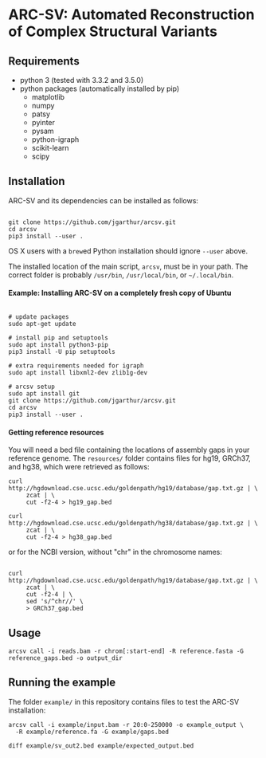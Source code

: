 # ARC-SV: Automated Reconstruction of Complex Structural Variants #

## Requirements ##

- python 3 (tested with 3.3.2 and 3.5.0)
- python packages (automatically installed by pip)
    - matplotlib
    - numpy
    - patsy
    - pyinter
    - pysam
    - python-igraph
    - scikit-learn
    - scipy

## Installation ##

ARC-SV and its dependencies can be installed as follows:

```

git clone https://github.com/jgarthur/arcsv.git
cd arcsv
pip3 install --user .

```
OS X users with a `brew`ed Python installation should ignore `--user` above.

The installed location of the main script, `arcsv`, must be in your path. The correct folder is probably `/usr/bin`, `/usr/local/bin`, or `~/.local/bin`.

#### Example: Installing ARC-SV on a completely fresh copy of Ubuntu ####

```

# update packages
sudo apt-get update

# install pip and setuptools
sudo apt install python3-pip
pip3 install -U pip setuptools

# extra requirements needed for igraph
sudo apt install libxml2-dev zlib1g-dev

# arcsv setup
sudo apt install git
git clone https://github.com/jgarthur/arcsv.git
cd arcsv
pip3 install --user .

```

#### Getting reference resources ####

You will need a bed file containing the locations of assembly gaps in your reference genome. The `resources/` folder contains files for hg19, GRCh37, and hg38, which were retrieved as follows:

```
curl http://hgdownload.cse.ucsc.edu/goldenpath/hg19/database/gap.txt.gz | \
     zcat | \
     cut -f2-4 > hg19_gap.bed
     
curl http://hgdownload.cse.ucsc.edu/goldenpath/hg38/database/gap.txt.gz | \
     zcat | \
     cut -f2-4 > hg38_gap.bed
```

or for the NCBI version, without "chr" in the chromosome names:

```

curl http://hgdownload.cse.ucsc.edu/goldenpath/hg19/database/gap.txt.gz | \
     zcat | \
     cut -f2-4 | \
     sed 's/^chr//' \
     > GRCh37_gap.bed

```

## Usage ##

```
arcsv call -i reads.bam -r chrom[:start-end] -R reference.fasta -G reference_gaps.bed -o output_dir
```

## Running the example ##

The folder `example/` in this repository contains files to test the ARC-SV installation:

```
arcsv call -i example/input.bam -r 20:0-250000 -o example_output \
  -R example/reference.fa -G example/gaps.bed
  
diff example/sv_out2.bed example/expected_output.bed
```
